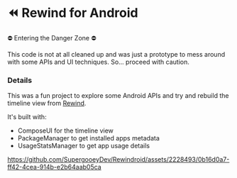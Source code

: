 # ⏪ Rewind for Android

⛔️ Entering the Danger Zone ⛔️

This code is not at all cleaned up and was just a prototype to mess around with some APIs and UI techniques.
So... proceed with caution.

### Details
This was a fun project to explore some Android APIs and try and rebuild the timeline view from [Rewind](https://www.rewind.ai/).

It's built with:
- ComposeUI for the timeline view
- PackageManager to get installed apps metadata
- UsageStatsManager to get app usage details

https://github.com/SupergooeyDev/Rewindroid/assets/2228493/0b16d0a7-ff42-4cea-914b-e2b64aab05ca



